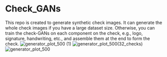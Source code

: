 # Check_GANs
This repo is created to generate synthetic check images. It can generate the whole check images if you have a large dataset size. 
Otherwise, you can train the check-GANs on each component on the check, e.g., logo, signature, handwriting, etc., and assemble them at the end to form the check. 
![generator_plot_500 (1)](https://user-images.githubusercontent.com/62029679/152683304-fb212b96-2b9a-4600-92ec-342d9c5abb7c.png)
![generator_plot_500(32_checks)](https://user-images.githubusercontent.com/62029679/152683310-2eb88f97-15f3-40af-8574-69136ff0c54d.png)
![generator_plot_500](https://user-images.githubusercontent.com/62029679/152683312-5359b40f-da7f-4c73-8c17-d4eea39642c7.png)
